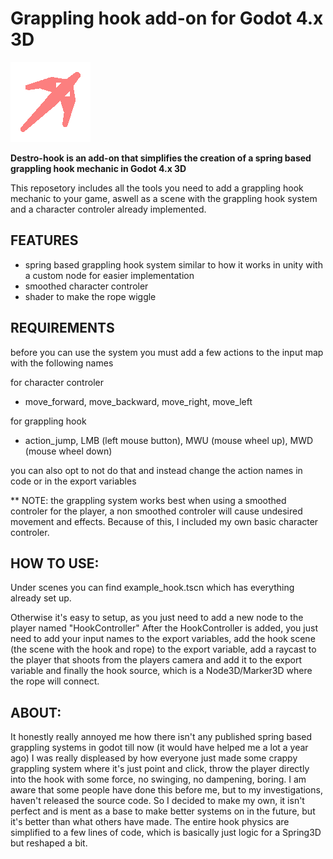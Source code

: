 # Grappling hook add-on for Godot 4.x 3D

![Alt text](addons/destrohook/textures/hook.png)

**Destro-hook is an add-on that simplifies the creation of a spring based grappling hook mechanic in Godot 4.x 3D**

This reposetory includes all the tools you need to add a grappling hook mechanic to your game, aswell as a scene with the grappling hook system and a character controler already implemented.

## FEATURES
- spring based grappling hook system similar to how it works in unity with a custom node for easier implementation
- smoothed character controler
- shader to make the rope wiggle

## REQUIREMENTS
before you can use the system you must add a few actions to the input map with the following names

for character controler
- move_forward, move_backward, move_right, move_left

for grappling hook
- action_jump, LMB (left mouse button), MWU (mouse wheel up), MWD (mouse wheel down)

you can also opt to not do that and instead change the action names in code or in the export variables

** NOTE: the grappling system works best when using a smoothed controler for the player, a non smoothed controler will cause undesired movement and effects. Because of this, I included my own basic character controler.

## HOW TO USE:
Under scenes you can find example_hook.tscn which has everything already set up.

Otherwise it's easy to setup, as you just need to add a new node to the player named "HookController"
After the HookController is added, you just need to add your input names to the export variables, add the hook scene (the scene with the hook and rope) to the export variable, add a raycast to the player that shoots from the players camera and add it to the export variable and finally the hook source, which is a Node3D/Marker3D where the rope will connect.

## ABOUT:
It honestly really annoyed me how there isn't any published spring based grappling systems in godot till now (it would have helped me a lot a year ago)
I was really displeased by how everyone just made some crappy grappling system where it's just point and click, throw the player directly into the hook with some force, no swinging, no dampening, boring.
I am aware that some people have done this before me, but to my investigations, haven't released the source code.
So I decided to make my own, it isn't perfect and is ment as a base to make better systems on in the future, but it's better than what others have made.
The entire hook physics are simplified to a few lines of code, which is basically just logic for a Spring3D but reshaped a bit.
